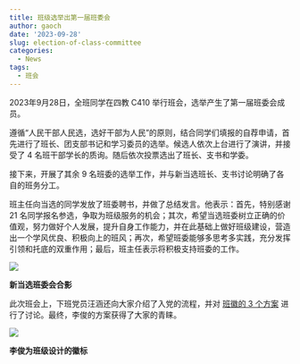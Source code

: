 ```yaml
---
title: 班级选举出第一届班委会
author: gaoch
date: '2023-09-28'
slug: election-of-class-committee
categories:
  - News
tags:
  - 班会
---
```


2023年9月28日，全班同学在四教 C410 举行班会，选举产生了第一届班委会成员。

遵循“人民干部人民选，选好干部为人民”的原则，结合同学们填报的自荐申请，首先进行了班长、团支部书记和学习委员的选举。候选人依次上台进行了演讲，并接受了 4 名班干部学长的质询。随后依次投票选出了班长、支书和学委。

接下来，开展了其余 9 名班委的选举工作，并与新当选班长、支书讨论明确了各自的班务分工。

班主任向当选的同学发放了班委聘书，并做了总结发言。他表示：首先，特别感谢 21 名同学报名参选，争取为班级服务的机会；其次，希望当选班委树立正确的价值观，努力做好个人发展，提升自身工作能力，并在此基础上做好班级建设，营造出一个学风优良、积极向上的班风；再次，希望班委能够多思考多实践，充分发挥引领和托底的双重作用；最后，班主任表示将积极支持班委的工作。

![](https://vnote-1251564393.cos.ap-chengdu.myqcloud.com/2023-9-28-committee-of-class)

**新当选班委会合影**

此次班会上，下班党员汪涵还向大家介绍了入党的流程，并对 [班徽的 3 个方案](/about/2023-09-28-class-logo/) 进行了讨论。最终，李俊的方案获得了大家的青睐。

![](https://vnote-1251564393.cos.ap-chengdu.myqcloud.com/class-logo-by-lijun.jpg)

**李俊为班级设计的徽标**




